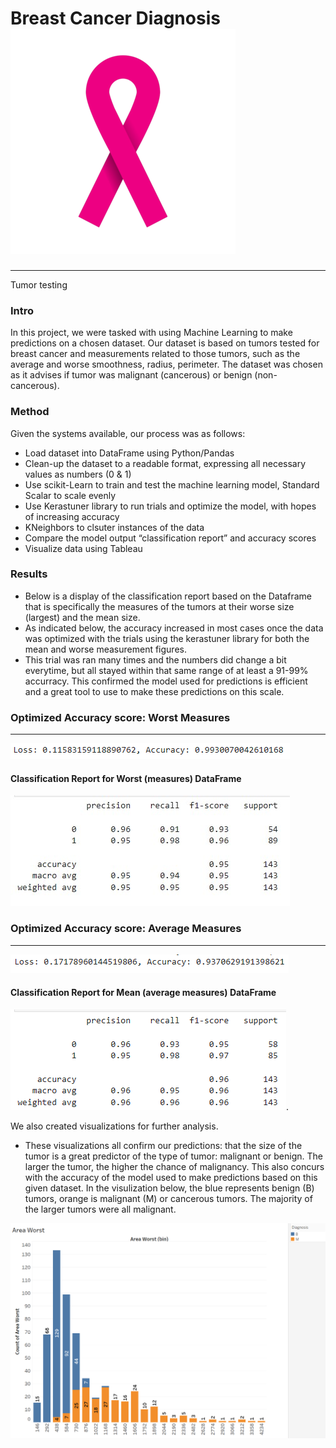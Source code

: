 # Breast Cancer Diagnosis ![ribbon](ribbon.png)
--------------------------------------
Tumor testing
### Intro
In this project, we were tasked with using Machine Learning to make predictions on a chosen dataset. Our dataset is based on tumors tested for breast cancer and measurements related to those tumors, such as the average and worse smoothness, radius, perimeter. The dataset was chosen as it advises if tumor was malignant (cancerous) or benign  (non-cancerous).


### Method
Given the systems available, our process was as follows:
- Load dataset into DataFrame using Python/Pandas
- Clean-up the dataset to a readable format, expressing all necessary values as numbers (0 & 1)
- Use scikit-Learn to train and test the machine learning model, Standard Scalar to scale evenly
- Use Kerastuner library to run trials and optimize the model, with hopes of increasing accuracy
- KNeighbors to clsuter instances of the data
- Compare the model output “classification report” and accuracy scores
- Visualize data using Tableau


### Results
- Below is a display of the classification report based on the Dataframe that is specifically the measures of the tumors at their worse size (largest) and the mean size. 
- As indicated below, the accuracy increased in most cases once the data was optimized with the trials using the kerastuner library for both the mean and worse  measurement figures.
- This trial was ran many times and the numbers did change a bit everytime, but all stayed within that same range of at least a 91-99% accurracy. This confirmed the model used for predictions is efficient and a great tool to use to make these predictions on this scale.


### Optimized Accuracy score: Worst Measures
-------------------------------------------
![acc_worse](acc_worse.png)
#### Classification Report for Worst (measures) DataFrame
![Class_report](class_report_worse.png)


### Optimized Accuracy score: Average Measures
------------------------------------------------ 
![mean](acc_mean.PNG)
#### Classification Report for Mean (average measures) DataFrame
![M_Class_report](class_report_mean.png).


We also created visualizations for further analysis.
  - These visualizations all confirm our predictions: that the size of the tumor is a great predictor of the type of tumor: malignant or benign. The larger the tumor,     the higher the chance of malignancy. This also concurs with the accuracy of the model used to make predictions based on this given dataset. In the visulization below, the blue represents benign (B) tumors, orange is malignant (M) or cancerous tumors. The majority of the larger tumors were all malignant. 
  
![area](Area_worst_visualization.png)
